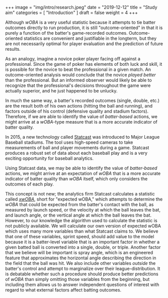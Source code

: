 +++
image = "img/intro/research.jpeg"
date = "2019-12-12"
title = "Study aim"
categories = [ "Introduction" ]
draft = false
weight = 4
+++

<!--more-->

Although *wOBA* is a very useful statistic because it attempts to tie batter outcomes directly to run production, it is still "outcome-oriented" in that it is purely a function of the batter's game-recorded outcomes. Outcome-oriented statistics are convenient and justifiable in the longterm, but they are not necessarily optimal for player evaluation and the prediction of future results.

As an analogy, imagine a novice poker player facing off against a professional. Since the game of poker has elements of both luck and skill, it is possible for the novice to beat the professional in a given match. An outcome-oriented analysis would conclude that the novice *played better* than the professional. But an informed observer would likely be able to recognize that the professional's decisions throughout the game were actually superior, and he just happened to be unlucky.

In much the same way, a batter's recorded outcomes (single, double, etc.) are the result both of his own actions (hitting the ball and running), and factors outside of his control (defensive quality and stadium factors). Therefore, if we are able to identify the value of *batter-based* actions, we might arrive at a *wOBA*-type measure that is a more accurate indicator of batter quality.

In 2015, a new technology called [Statcast](https://en.wikipedia.org/wiki/Statcast) was introduced to Major League Baseball stadiums. The tool uses high-speed cameras to take measurements of ball and player movements during a game. Statcast produces a robust set of data about each baseball play and is a very exciting opportunity for baseball analytics.

Using Statcast data, we may be able to identify the value of *batter-based* actions, we might arrive at an expectation of *wOBA* that is a more accurate indicator of batter quality than *wOBA* itself, which only considers the outcomes of each play.

This concept is not new; the analytics firm Statcast calculates a statistic called [*xwOBA*](http://m.mlb.com/glossary/statcast/expected-woba), short for "expected wOBA," which attempts to determine the *wOBA* that could be expected from the batter's contact with the ball, as measured by launch speed, or the velocity at which the ball leaves the bat, and launch angle, or the vertical angle at which the ball leaves the bat. However, to our knowledge the algorithm used to calculate the statistic is not publicly available. We will calculate our own version of expected wOBA which uses many more variables than what Statcast claims to. We believe that one of these variables, sprint speed, should add value to the model because it is a batter-level variable that is an important factor in whether a given batted ball is converted into a single, double, or triple. Another factor that we believe will be important is spray angle, which is an engineered feature that approximates the horizontal angle describing the direction in the field that the ball was hit. We also include other variables *outside* the batter's control and attempt to marginalize over their league-distribution. It is debatable whether such a procedure should produce better predictions of *wOBA* than simply omitting those variables from the beginning, but including them allows us to answer independent questions of interest with regard to what external factors affect batting outcomes.

